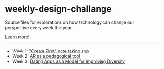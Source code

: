 # weekly-design-challange
Source files for explorations on how technology can change our perspective every week this year. 

[Learn more!](https://medium.com/@jssolichin/new-year-new-tree-af52f4f86c6f)

------

* Week 1: ["Create First" note taking app](https://medium.com/@jssolichin/noteworthy-start-53508ba842cd)
* Week 2: [AR as a pedagogical tool](https://medium.com/@jssolichin/ar-as-a-pedagogical-tool-6969b3431a77)
* Week 3: [Dating Apps as a Model for Improving Diversity](https://medium.com/@jssolichin/thinking-about-diversity-bachelor-edition-423a262802ce)
